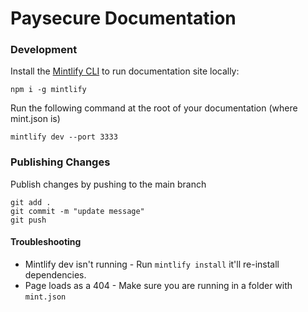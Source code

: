 # Paysecure Documentation

### Development

Install the [Mintlify CLI](https://www.npmjs.com/package/mintlify) to run documentation site locally:

```
npm i -g mintlify
```
Run the following command at the root of your documentation (where mint.json is)

```
mintlify dev --port 3333
```

### Publishing Changes

Publish changes by pushing to the main branch

```
git add .
git commit -m "update message"
git push
```

#### Troubleshooting

- Mintlify dev isn't running - Run `mintlify install` it'll re-install dependencies.
- Page loads as a 404 - Make sure you are running in a folder with `mint.json`
